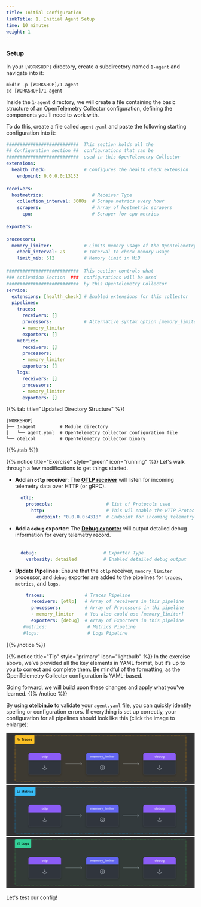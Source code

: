 ```yaml
---
title: Initial Configuration
linkTitle: 1. Initial Agent Setup
time: 10 minutes
weight: 1
---
```


### Setup

In your `[WORKSHOP]` directory, create a subdirectory named `1-agent` and navigate into it:

```text
mkdir -p [WORKSHOP]/1-agent
cd [WORKSHOP]/1-agent
```

Inside the `1-agent` directory, we will create a file containing the basic structure of an OpenTelemetry Collector configuration, defining the components you'll need to work with.

To do this, create a file called `agent.yaml` and paste the following starting configuration into it:

```yaml
###########################  This section holds all the
## Configuration section ##  configurations that can be 
###########################  used in this OpenTelemetry Collector
extensions:
  health_check:              # Configures the health check extension
    endpoint: 0.0.0.0:13133

receivers:
  hostmetrics:                  # Receiver Type
    collection_interval: 3600s  # Scrape metrics every hour
    scrapers:                   # Array of hostmetric scrapers
      cpu:                      # Scraper for cpu metrics

exporters:
    
processors:
  memory_limiter:            # Limits memory usage of the OpenTelemetry Collector
    check_interval: 2s       # Interval to check memory usage
    limit_mib: 512           # Memory limit in MiB

###########################  This section controls what
### Activation Section  ###  configurations will be used  
###########################  by this OpenTelemetry Collector
service:
  extensions: [health_check] # Enabled extensions for this collector   
  pipelines:
    traces:
      receivers: []
      processors:            # Alternative syntax option [memory_limiter]
      - memory_limiter
      exporters: []
    metrics:
      receivers: []
      processors:
      - memory_limiter
      exporters: []
    logs: 
      receivers: []
      processors:
      - memory_limiter
      exporters: []
```

{{% tab title="Updated Directory Structure" %}}

```text
[WORKSHOP]
├── 1-agent         # Module directory
│   └── agent.yaml  # OpenTelemetry Collector configuration file
└── otelcol         # OpenTelemetry Collector binary
```

{{% /tab %}}

{{% notice title="Exercise" style="green" icon="running" %}}
Let's walk through a few modifications to get things started.

- **Add an `otlp` receiver**: The [**OTLP receiver**](https://docs.splunk.com/observability/en/gdi/opentelemetry/components/otlp-receiver.html) will listen for incoming telemetry data over HTTP (or gRPC).

  ```yaml
    otlp:
      protocols:                    # list of Protocols used 
        http:                       # This wil enable the HTTP Protocol
          endpoint: "0.0.0.0:4318"  # Endpoint for incoming telemetry data
  ```

- **Add a `debug` exporter**: The [**Debug exporter**](https://github.com/open-telemetry/opentelemetry-collector/blob/main/exporter/debugexporter/README.md) will output detailed debug information for every telemetry record.

  ```yaml
    
    debug:                         # Exporter Type
      verbosity: detailed          # Enabled detailed debug output
  ```

- **Update Pipelines**: Ensure that the `otlp` receiver, `memory_limiter` processor, and `debug` exporter are added to the pipelines for `traces`, `metrics`, and `logs`.

  ```yaml
      traces:               # Traces Pipeline
        receivers: [otlp]   # Array of receivers in this pipeline
        processors:         # Array of Processors in thi pipeline
        - memory_limiter    # You also could use [memory_limiter]
        exporters: [debug]  # Array of Exporters in this pipeline
     #metrics:               # Metrics Pipeline
     #logs:                  # Logs Pipeline
  ```

{{% /notice %}}

{{% notice title="Tip" style="primary" icon="lightbulb" %}}
In the exercise above, we’ve provided all the key elements in YAML format, but it’s up to you to correct and complete them. Be mindful of the formatting, as the OpenTelemetry Collector configuration is YAML-based.

Going forward, we will build upon these changes and apply what you've learned.
{{% /notice %}}

By using [**otelbin.io**](https://otelbin.io) to validate your `agent.yaml` file, you can quickly identify spelling or configuration errors. If everything is set up correctly, your configuration for all pipelines should look like this (click the image to enlarge):

<!--![otelbin-a-1-1-all](../images/agent-1-1-all.png)-->
![agent-traces](../images/agent-traces.png?classes=inline&width=20vw)
![agent-metrics](../images/agent-metrics.png?classes=inline&width=20vw)
![agent-logs](../images/agent-logs.png?classes=inline&width=20vw)

Let's test our config!

